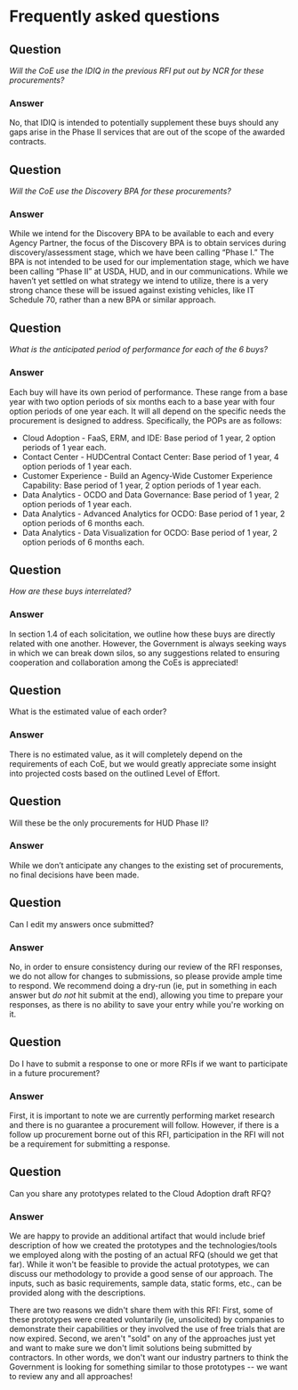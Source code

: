 # Frequently asked questions

## Question
*Will the CoE use the IDIQ in the previous RFI put out by NCR for these procurements?*

### Answer
No, that IDIQ is intended to potentially supplement these buys should any gaps arise in the Phase II services that are out of the scope of the awarded contracts.

## Question
*Will the CoE use the Discovery BPA for these procurements?*

### Answer
While we intend for the Discovery BPA to be available to each and every Agency Partner, the focus of the Discovery BPA is to obtain services during discovery/assessment stage, which we have been calling “Phase I.” The BPA is not intended to be used for our implementation stage, which we have been calling “Phase II” at USDA, HUD, and in our communications. While we haven’t yet settled on what strategy we intend to utilize, there is a very strong chance these will be issued against existing vehicles, like IT Schedule 70, rather than a new BPA or similar approach.

## Question
*What is the anticipated period of performance for each of the 6 buys?*

### Answer
Each buy will have its own period of performance. These range from a base year with two option periods of six months each to a base year with four option periods of one year each. It will all depend on the specific needs the procurement is designed to address. Specifically, the POPs are as follows:

* Cloud Adoption - FaaS, ERM, and IDE: Base period of 1 year, 2 option periods of 1 year each.
* Contact Center - HUDCentral Contact Center: Base period of 1 year, 4 option periods of 1 year each.
* Customer Experience - Build an Agency-Wide Customer Experience Capability: Base period of 1 year, 2 option periods of 1 year each.
* Data Analytics - OCDO and Data Governance: Base period of 1 year, 2 option periods of 1 year each.
* Data Analytics - Advanced Analytics for OCDO: Base period of 1 year, 2 option periods of 6 months each.
* Data Analytics - Data Visualization for OCDO: Base period of 1 year, 2 option periods of 6 months each.

## Question
*How are these buys interrelated?*

### Answer
In section 1.4 of each solicitation, we outline how these buys are directly related with one another. However, the Government is always seeking ways in which we can break down silos, so any suggestions related to ensuring cooperation and collaboration among the CoEs is appreciated!

## Question
What is the estimated value of each order?

### Answer
There is no estimated value, as it will completely depend on the requirements of each CoE, but we would greatly appreciate some insight into projected costs based on the outlined Level of Effort.

## Question
Will these be the only procurements for HUD Phase II?

### Answer
While we don’t anticipate any changes to the existing set of procurements, no final decisions have been made.

## Question
Can I edit my answers once submitted?

### Answer
No, in order to ensure consistency during our review of the RFI responses, we do not allow for changes to submissions, so please provide ample time to respond. We recommend doing a dry-run (ie, put in something in each answer but *do not* hit submit at the end), allowing you time to prepare your responses, as there is no ability to save your entry while you're working on it.

## Question
Do I have to submit a response to one or more RFIs if we want to participate in a future procurement?

### Answer
First, it is important to note we are currently performing market research and there is no guarantee a procurement will follow. However, if there is a follow up procurement borne out of this RFI, participation in the RFI will not be a requirement for submitting a response.

## Question
Can you share any prototypes related to the Cloud Adoption draft RFQ?

### Answer
We are happy to provide an additional artifact that would include brief description of how we created the prototypes and the technologies/tools we employed along with the posting of an actual RFQ (should we get that far). While it won't be feasible to provide the actual prototypes, we can discuss our methodology to provide a good sense of our approach. The inputs, such as basic requirements, sample data, static forms, etc., can be provided along with the descriptions.

There are two reasons we didn't share them with this RFI: First, some of these prototypes were created voluntarily (ie, unsolicited) by companies to demonstrate their capabilities or they involved the use of free trials that are now expired. Second, we aren't "sold" on any of the approaches just yet and want to make sure we don't limit solutions being submitted by contractors. In other words, we don't want our industry partners to think the Government is looking for something similar to those prototypes -- we want to review any and all approaches!
